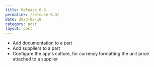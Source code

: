 ```yaml
---
title: Release 0.3
permalink: /release-0.3/
date: 2023-02-18
category: post
layout: post
---
```


- Add documentation to a part
- Add suppliers to a part
- Configure the app's culture, for currency formatting the unit price attached to a supplier

